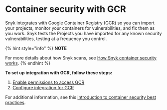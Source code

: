 # Container security with GCR

Snyk integrates with Google Container Registry (GCR) so you can import your projects, monitor your containers for vulnerabilities, and fix them as you work. Snyk tests the Projects you have imported for any known security vulnerabilities, testing at a frequency you control.

{% hint style="info" %}
**NOTE**

For more details about how Snyk scans, see [How Snyk container security works](../../../how-snyk-container-works.md).
{% endhint %}

**To set up integration with GCR, follow these steps:**

1. [Enable permissions to access GCR](enable-permissions-to-access-gcr.md)
2. [Configure integration for GCR](configure-integration-for-gcr.md)

For additional information, see this [introduction to container security best practices](https://snyk.io/learn/container-security/).
